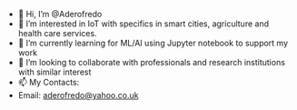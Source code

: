 - 👋 Hi, I’m @Aderofredo
- 👀 I’m interested in IoT with specifics in smart cities, agriculture and health care services.
- 🌱 I’m currently learning for ML/AI using Jupyter notebook to support my work
- 💞️ I’m looking to collaborate with professionals and research institutions with similar interest
- 📫 My Contacts:
- Email: aderofredo@yahoo.co.uk 

<!---
Aderofredo/Aderofredo is a ✨ special ✨ repository because its `README.md` (this file) appears on your GitHub profile.
You can click the Preview link to take a look at your changes.
---









